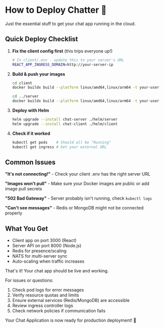 # How to Deploy Chatter 🚀

Just the essential stuff to get your chat app running in the cloud.

## Quick Deploy Checklist

1. **Fix the client config first** (this trips everyone up!)
   ```bash
   # In client/.env - update this to your server's URL
   REACT_APP_INGRESS_DOMAIN=http://your-server-ip
   ```

2. **Build & push your images**
   ```bash
   cd client
   docker buildx build --platform linux/amd64,linux/arm64 -t your-username/client:latest --push .
   
   cd ../server  
   docker buildx build --platform linux/amd64,linux/arm64 -t your-username/server:latest --push .
   ```

3. **Deploy with Helm**
   ```bash
   helm upgrade --install chat-server ./helm/server
   helm upgrade --install chat-client ./helm/client
   ```

4. **Check if it worked**
   ```bash
   kubectl get pods    # Should all be "Running"
   kubectl get ingress # Get your external URL
   ```

## Common Issues

**"It's not connecting!"** - Check your client .env has the right server URL

**"Images won't pull"** - Make sure your Docker images are public or add image pull secrets

**"502 Bad Gateway"** - Server probably isn't running, check `kubectl logs`

**"Can't see messages"** - Redis or MongoDB might not be connected properly

## What You Get

- Client app on port 3000 (React)
- Server API on port 8000 (Node.js)  
- Redis for presence/scaling
- NATS for multi-server sync
- Auto-scaling when traffic increases

That's it! Your chat app should be live and working.

For issues or questions:
1. Check pod logs for error messages
2. Verify resource quotas and limits
3. Ensure external services (Redis/MongoDB) are accessible
4. Review ingress controller logs
5. Check network policies if communication fails

Your Chat Application is now ready for production deployment! 🚀
